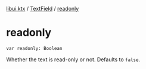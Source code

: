 [libui.ktx](../index.md) / [TextField](index.md) / [readonly](./readonly.md)

# readonly

`var readonly: Boolean`

Whether the text is read-only or not. Defaults to `false`.

